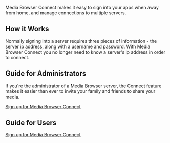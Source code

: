 Media Browser Connect makes it easy to sign into your apps when away from home, and manage connections to multiple servers.

## How it Works

Normally signing into a server requires three pieces of information - the server ip address, along with a username and password. With Media Browser Connect you no longer need to know a server's ip address in order to connect.

## Guide for Administrators

If you're the administrator of a Media Browser server, the Connect feature makes it easier than ever to invite your family and friends to share your media.


[Sign up for Media Browser Connect](http://mediabrowser.tv/connect/)

## Guide for Users

[Sign up for Media Browser Connect](http://mediabrowser.tv/connect/)